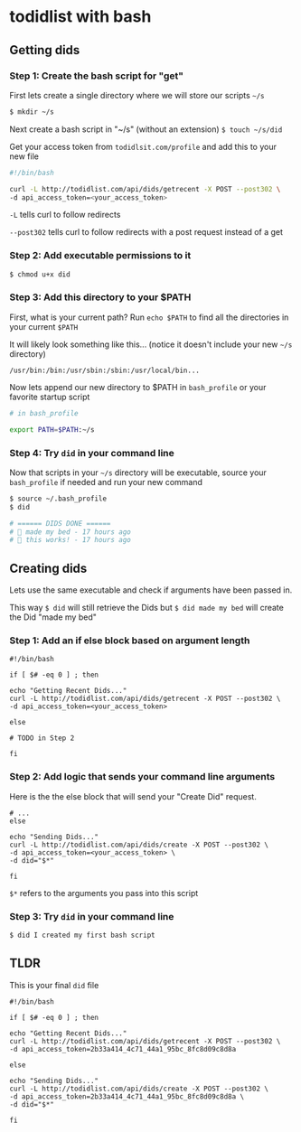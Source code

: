 # todidlist with bash

## Getting dids
### Step 1: Create the bash script for "get"

First lets create a single directory where we will store our scripts `~/s`

```bash
$ mkdir ~/s
```

Next create a bash script in "~/s" (without an extension)
`$ touch ~/s/did`

Get your access token from `todidlsit.com/profile` and add this to your new file
```bash
#!/bin/bash

curl -L http://todidlist.com/api/dids/getrecent -X POST --post302 \
-d api_access_token=<your_access_token>
```

`-L` tells curl to follow redirects

`--post302` tells curl to follow redirects with a post request instead of a get

### Step 2: Add executable permissions to it

```bash
$ chmod u+x did
```

### Step 3: Add this directory to your $PATH
First, what is your current path? Run `echo $PATH` to find all the directories in your current `$PATH`

It will likely look something like this... (notice it doesn't include your new `~/s` directory)

`/usr/bin:/bin:/usr/sbin:/sbin:/usr/local/bin...`

Now lets append our new directory to $PATH in `bash_profile` or your favorite startup script

```bash
# in bash_profile

export PATH=$PATH:~/s
```

### Step 4: Try `did` in your command line
Now that scripts in your `~/s` directory will be executable, source your `bash_profile` if needed and run your new command

```bash
$ source ~/.bash_profile
$ did

# ====== DIDS DONE ======
# 🚀 made my bed - 17 hours ago
# 🚀 this works! - 17 hours ago
```

## Creating dids

Lets use the same executable and check if arguments have been passed in. 

This way `$ did` will still retrieve the Dids but `$ did made my bed` will create the Did "made my bed"

### Step 1: Add an if else block based on argument length 

```
#!/bin/bash

if [ $# -eq 0 ] ; then

echo "Getting Recent Dids..."
curl -L http://todidlist.com/api/dids/getrecent -X POST --post302 \
-d api_access_token=<your_access_token>

else

# TODO in Step 2

fi
```

### Step 2: Add logic that sends your command line arguments

Here is the the else block that will send your "Create Did" request.

```
# ...
else

echo "Sending Dids..."
curl -L http://todidlist.com/api/dids/create -X POST --post302 \
-d api_access_token=<your_access_token> \
-d did="$*"

fi
```

`$*` refers to the arguments you pass into this script

### Step 3: Try `did` in your command line

```bash
$ did I created my first bash script
```

## TLDR

This is your final `did` file

```
#!/bin/bash

if [ $# -eq 0 ] ; then

echo "Getting Recent Dids..."
curl -L http://todidlist.com/api/dids/getrecent -X POST --post302 \
-d api_access_token=2b33a414_4c71_44a1_95bc_8fc8d09c8d8a

else

echo "Sending Dids..."
curl -L http://todidlist.com/api/dids/create -X POST --post302 \
-d api_access_token=2b33a414_4c71_44a1_95bc_8fc8d09c8d8a \
-d did="$*"

fi
```
